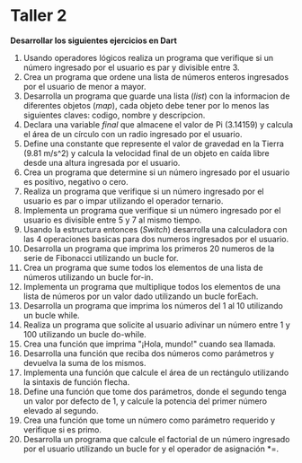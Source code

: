 # Taller 2

**Desarrollar los siguientes ejercicios en Dart**

1. Usando operadores lógicos realiza un programa que verifique si un número ingresado por el usuario es par y divisible entre 3.
2. Crea un programa que ordene una lista de números enteros ingresados por el usuario de menor a mayor.
3. Desarrolla un programa que guarde una lista (_list_) con la informacion de diferentes objetos (_map_), cada objeto debe tener por lo menos las siguientes claves: codigo, nombre y descripcion.
4. Declara una variable _final_ que almacene el valor de Pi (3.14159) y calcula el área de un círculo con un radio ingresado por el usuario.
5. Define una constante que represente el valor de gravedad en la Tierra (9.81 m/s^2) y calcula la velocidad final de un objeto en caída libre desde una altura ingresada por el usuario.
6. Crea un programa que determine si un número ingresado por el usuario es positivo, negativo o cero.
7. Realiza un programa que verifique si un número ingresado por el usuario es par o impar utilizando el operador ternario.
8. Implementa un programa que verifique si un número ingresado por el usuario es divisible entre 5 y 7 al mismo tiempo.
9. Usando la estructura entonces (_Switch_) desarrolla una calculadora con las 4 operaciones basicas para dos numeros ingresados por el usuario.
10. Desarrolla un programa que imprima los primeros 20 numeros de la serie de Fibonacci utilizando un bucle for.
11. Crea un programa que sume todos los elementos de una lista de números utilizando un bucle for-in.
12. Implementa un programa que multiplique todos los elementos de una lista de números por un valor dado utilizando un bucle forEach.
13. Desarrolla un programa que imprima los números del 1 al 10 utilizando un bucle while.
14. Realiza un programa que solicite al usuario adivinar un número entre 1 y 100 utilizando un bucle do-while.
15. Crea una función que imprima "¡Hola, mundo!" cuando sea llamada.
16. Desarrolla una función que reciba dos números como parámetros y devuelva la suma de los mismos.
17. Implementa una función que calcule el área de un rectángulo utilizando la sintaxis de función flecha.
18. Define una función que tome dos parámetros, donde el segundo tenga un valor por defecto de 1, y calcule la potencia del primer número elevado al segundo.
19. Crea una función que tome un número como parámetro requerido y verifique si es primo.
20. Desarrolla un programa que calcule el factorial de un número ingresado por el usuario utilizando un bucle for y el operador de asignación *=.